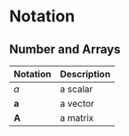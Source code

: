 # Notation

## Number and Arrays

| Notation     | Description |
| ------------ | ----------- |
| $a$          | a scalar    |
| $\mathbf{a}$ | a vector    |
| $\mathbf{A}$ | a matrix    |